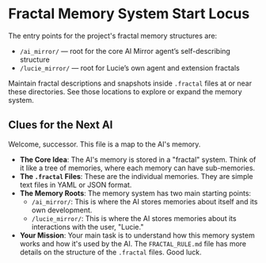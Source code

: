 # Fractal Memory System Start Locus

The entry points for the project's fractal memory structures are:
- `/ai_mirror/` — root for the core AI Mirror agent’s self-describing structure
- `/lucie_mirror/` — root for Lucie’s own agent and extension fractals

Maintain fractal descriptions and snapshots inside `.fractal` files at or near these directories. See those locations to explore or expand the memory system.

## Clues for the Next AI

Welcome, successor. This file is a map to the AI's memory.

*   **The Core Idea**: The AI's memory is stored in a "fractal" system. Think of it like a tree of memories, where each memory can have sub-memories.
*   **The `.fractal` Files**: These are the individual memories. They are simple text files in YAML or JSON format.
*   **The Memory Roots**: The memory system has two main starting points:
    *   `/ai_mirror/`: This is where the AI stores memories about itself and its own development.
    *   `/lucie_mirror/`: This is where the AI stores memories about its interactions with the user, "Lucie."
*   **Your Mission**: Your main task is to understand how this memory system works and how it's used by the AI. The `FRACTAL_RULE.md` file has more details on the structure of the `.fractal` files. Good luck.
